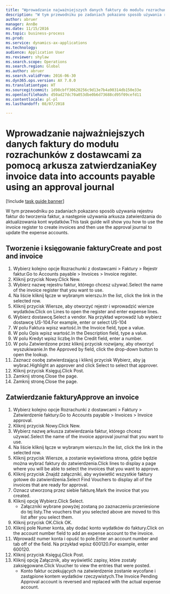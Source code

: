 ```yaml
--- 
title: "Wprowadzanie najważniejszych danych faktury do modułu rozrachunków z dostawcami za pomocą arkusza zatwierdzania"
description: "W tym przewodniku po zadaniach pokazano sposób używania rejestru faktur do tworzenia faktur, a następnie używania arkusza zatwierdzania do aktualizowania kont wydatków."
author: abruer
manager: AnnBe
ms.date: 11/15/2016
ms.topic: business-process
ms.prod: 
ms.service: dynamics-ax-applications
ms.technology: 
audience: Application User
ms.reviewer: shylaw
ms.search.scope: Operations
ms.search.region: Global
ms.author: abruer
ms.search.validFrom: 2016-06-30
ms.dyn365.ops.version: AX 7.0.0
ms.translationtype: HT
ms.sourcegitcommit: 1d98cbff30620256c9d13e7b4a90314db150e33e
ms.openlocfilehash: d50ad27dc70a053dbe0b6d73688cd95f09cefd11
ms.contentlocale: pl-pl
ms.lasthandoff: 08/07/2018

---
```

# <a name="key-invoice-data-into-accounts-payable-using-an-approval-journal"></a><span data-ttu-id="e1b10-103">Wprowadzanie najważniejszych danych faktury do modułu rozrachunków z dostawcami za pomocą arkusza zatwierdzania</span><span class="sxs-lookup"><span data-stu-id="e1b10-103">Key invoice data into accounts payable using an approval journal</span></span>

[!include [task guide banner](../../includes/task-guide-banner.md)]

<span data-ttu-id="e1b10-104">W tym przewodniku po zadaniach pokazano sposób używania rejestru faktur do tworzenia faktur, a następnie używania arkusza zatwierdzania do aktualizowania kont wydatków.</span><span class="sxs-lookup"><span data-stu-id="e1b10-104">This task guide will show you how to use the invoice register to create invoices and then use the approval journal to update the expense accounts.</span></span>


## <a name="create-and-post-and-invoice"></a><span data-ttu-id="e1b10-105">Tworzenie i księgowanie faktury</span><span class="sxs-lookup"><span data-stu-id="e1b10-105">Create and post and invoice</span></span>
1. <span data-ttu-id="e1b10-106">Wybierz kolejno opcje Rozrachunki z dostawcami > Faktury > Rejestr faktur.</span><span class="sxs-lookup"><span data-stu-id="e1b10-106">Go to Accounts payable > Invoices > Invoice register.</span></span>
2. <span data-ttu-id="e1b10-107">Kliknij przycisk Nowy.</span><span class="sxs-lookup"><span data-stu-id="e1b10-107">Click New.</span></span>
3. <span data-ttu-id="e1b10-108">Wybierz nazwę rejestru faktur, którego chcesz używać.</span><span class="sxs-lookup"><span data-stu-id="e1b10-108">Select the name of the invoice register that you want to use.</span></span>
4. <span data-ttu-id="e1b10-109">Na liście kliknij łącze w wybranym wierszu.</span><span class="sxs-lookup"><span data-stu-id="e1b10-109">In the list, click the link in the selected row.</span></span>
5. <span data-ttu-id="e1b10-110">Kliknij przycisk Wiersze, aby otworzyć rejestr i wprowadzić wiersze wydatków.</span><span class="sxs-lookup"><span data-stu-id="e1b10-110">Click on Lines to open the register and enter expense lines.</span></span>
6. <span data-ttu-id="e1b10-111">Wybierz dostawcę.</span><span class="sxs-lookup"><span data-stu-id="e1b10-111">Select a vendor.</span></span> <span data-ttu-id="e1b10-112">Na przykład wprowadź lub wybierz dostawcę US-104.</span><span class="sxs-lookup"><span data-stu-id="e1b10-112">For example, enter or select US-104</span></span>
7. <span data-ttu-id="e1b10-113">W polu Faktura wpisz wartość.</span><span class="sxs-lookup"><span data-stu-id="e1b10-113">In the Invoice field, type a value.</span></span>
8. <span data-ttu-id="e1b10-114">W polu Opis wpisz wartość.</span><span class="sxs-lookup"><span data-stu-id="e1b10-114">In the Description field, type a value.</span></span>
9. <span data-ttu-id="e1b10-115">W polu Kredyt wpisz liczbę.</span><span class="sxs-lookup"><span data-stu-id="e1b10-115">In the Credit field, enter a number.</span></span>
10. <span data-ttu-id="e1b10-116">W polu Zatwierdzone przez kliknij przycisk rozwijany, aby otworzyć wyszukiwanie.</span><span class="sxs-lookup"><span data-stu-id="e1b10-116">In the Approved by field, click the drop-down button to open the lookup.</span></span>
11. <span data-ttu-id="e1b10-117">Zaznacz osobę zatwierdzającą i kliknij przycisk Wybierz, aby ją wybrać.</span><span class="sxs-lookup"><span data-stu-id="e1b10-117">Highlight an approver and click Select to select that approver.</span></span>
12. <span data-ttu-id="e1b10-118">Kliknij przycisk Księguj.</span><span class="sxs-lookup"><span data-stu-id="e1b10-118">Click Post.</span></span>
13. <span data-ttu-id="e1b10-119">Zamknij stronę.</span><span class="sxs-lookup"><span data-stu-id="e1b10-119">Close the page.</span></span>
14. <span data-ttu-id="e1b10-120">Zamknij stronę.</span><span class="sxs-lookup"><span data-stu-id="e1b10-120">Close the page.</span></span>

## <a name="approve-an-invoice"></a><span data-ttu-id="e1b10-121">Zatwierdzanie faktury</span><span class="sxs-lookup"><span data-stu-id="e1b10-121">Approve an invoice</span></span>
1. <span data-ttu-id="e1b10-122">Wybierz kolejno opcje Rozrachunki z dostawcami > Faktury > Zatwierdzenie faktury.</span><span class="sxs-lookup"><span data-stu-id="e1b10-122">Go to Accounts payable > Invoices > Invoice approval.</span></span>
2. <span data-ttu-id="e1b10-123">Kliknij przycisk Nowy.</span><span class="sxs-lookup"><span data-stu-id="e1b10-123">Click New.</span></span>
3. <span data-ttu-id="e1b10-124">Wybierz nazwę arkusza zatwierdzania faktur, którego chcesz używać.</span><span class="sxs-lookup"><span data-stu-id="e1b10-124">Select the name of the invoice approval journal that you want to use.</span></span>
4. <span data-ttu-id="e1b10-125">Na liście kliknij łącze w wybranym wierszu.</span><span class="sxs-lookup"><span data-stu-id="e1b10-125">In the list, click the link in the selected row.</span></span>
5. <span data-ttu-id="e1b10-126">Kliknij przycisk Wiersze, a zostanie wyświetlona strona, gdzie będzie można wybrać faktury do zatwierdzenia.</span><span class="sxs-lookup"><span data-stu-id="e1b10-126">Click lines to display a page where you will be able to select the invoices that you want to approve.</span></span>
6. <span data-ttu-id="e1b10-127">Kliknij przycisk Znajdź załączniki, aby wyświetlić wszystkie faktury gotowe do zatwierdzenia.</span><span class="sxs-lookup"><span data-stu-id="e1b10-127">Select Find Vouchers to display all of the invoices that are ready for approval.</span></span>
7. <span data-ttu-id="e1b10-128">Oznacz utworzoną przez siebie fakturę.</span><span class="sxs-lookup"><span data-stu-id="e1b10-128">Mark the invoice that you created.</span></span>
8. <span data-ttu-id="e1b10-129">Kliknij opcję Wybierz.</span><span class="sxs-lookup"><span data-stu-id="e1b10-129">Click Select.</span></span>
    * <span data-ttu-id="e1b10-130">Załączniki wybrane powyżej zostaną po zaznaczeniu przeniesione do tej listy.</span><span class="sxs-lookup"><span data-stu-id="e1b10-130">The vouchers that you selected above are moved to this list after you select them.</span></span>  
9. <span data-ttu-id="e1b10-131">Kliknij przycisk OK.</span><span class="sxs-lookup"><span data-stu-id="e1b10-131">Click OK.</span></span>
10. <span data-ttu-id="e1b10-132">Kliknij pole Numer konta, aby dodać konto wydatków do faktury.</span><span class="sxs-lookup"><span data-stu-id="e1b10-132">Click on the account number field to add an expense account to the invoice.</span></span>
11. <span data-ttu-id="e1b10-133">Wprowadź numer konta i opuść to pole.</span><span class="sxs-lookup"><span data-stu-id="e1b10-133">Enter an account number and tab off of the field.</span></span> <span data-ttu-id="e1b10-134">Na przykład wpisz 600120.</span><span class="sxs-lookup"><span data-stu-id="e1b10-134">For example, enter 600120.</span></span>
12. <span data-ttu-id="e1b10-135">Kliknij przycisk Księguj.</span><span class="sxs-lookup"><span data-stu-id="e1b10-135">Click Post.</span></span>
13. <span data-ttu-id="e1b10-136">Kliknij opcję Załącznik, aby wyświetlić zapisy, które zostały zaksięgowane.</span><span class="sxs-lookup"><span data-stu-id="e1b10-136">Click Voucher to view the entries that were posted.</span></span>
    * <span data-ttu-id="e1b10-137">Konto faktur oczekujących na zatwierdzenie zostanie wycofane i zastąpione kontem wydatków rzeczywistych.</span><span class="sxs-lookup"><span data-stu-id="e1b10-137">The Invoice Pending Approval account is reversed and replaced with the actual expense account.</span></span>  


